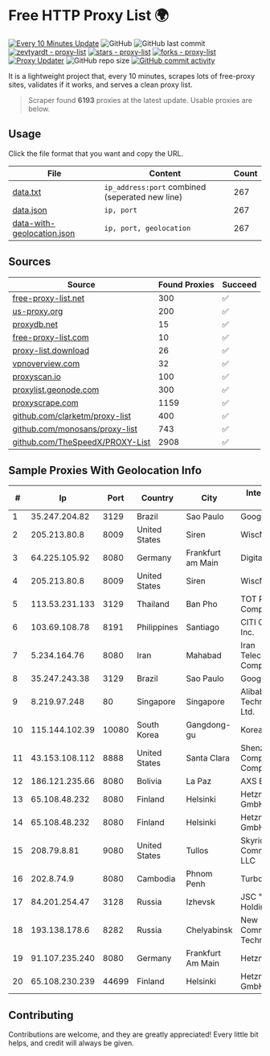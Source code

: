 
# Free HTTP Proxy List 🌍

[![Every 10 Minutes Update](https://github.com/mertguvencli/http-proxy-list/actions/workflows/main.yml/badge.svg?branch=main)](https://github.com/mertguvencli/http-proxy-list/actions/workflows/main.yml)
![GitHub](https://img.shields.io/github/license/mertguvencli/http-proxy-list)
![GitHub last commit](https://img.shields.io/github/last-commit/mertguvencli/http-proxy-list)
[![zevtyardt - proxy-list](https://img.shields.io/static/v1?label=zevtyardt&message=proxy-list&color=blue&logo=github)](https://github.com/zevtyardt/proxy-list "Go to GitHub repo")
[![stars - proxy-list](https://img.shields.io/github/stars/zevtyardt/proxy-list?style=social)](https://github.com/zevtyardt/proxy-list)
[![forks - proxy-list](https://img.shields.io/github/forks/zevtyardt/proxy-list?style=social)](https://github.com/zevtyardt/proxy-list)
[![Proxy Updater](https://github.com/zevtyardt/proxy-list/workflows/Proxy%20Updater/badge.svg)](https://github.com/zevtyardt/proxy-list/actions?query=workflow:"Proxy+Updater")
![GitHub repo size](https://img.shields.io/github/repo-size/zevtyardt/proxy-list)
[![GitHub commit activity](https://img.shields.io/github/commit-activity/m/zevtyardt/proxy-list?logo=commits)](https://github.com/zevtyardt/proxy-list/commits/main)

It is a lightweight project that, every 10 minutes, scrapes lots of free-proxy sites, validates if it works, and serves a clean proxy list.

> Scraper found **6193** proxies at the latest update. Usable proxies are below.

## Usage

Click the file format that you want and copy the URL.

|File|Content|Count|
|----|-------|-----|
|[data.txt](https://raw.githubusercontent.com/mertguvencli/http-proxy-list/main/proxy-list/data.txt)|`ip_address:port` combined (seperated new line)|267|
|[data.json](https://raw.githubusercontent.com/mertguvencli/http-proxy-list/main/proxy-list/data.json)|`ip, port`|267|
|[data-with-geolocation.json](https://raw.githubusercontent.com/mertguvencli/http-proxy-list/main/proxy-list/data-with-geolocation.json)|`ip, port, geolocation`|267|

## Sources

|Source|Found Proxies|Succeed|
|------|-------------|-------|
|[free-proxy-list.net](https://free-proxy-list.net)|300|✅|
|[us-proxy.org](https://www.us-proxy.org)|200|✅|
|[proxydb.net](http://proxydb.net)|15|✅|
|[free-proxy-list.com](https://free-proxy-list.com/?page=&port=&type%5B%5D=http&type%5B%5D=https&up_time=0&search=Search)|10|✅|
|[proxy-list.download](https://www.proxy-list.download/HTTP)|26|✅|
|[vpnoverview.com](https://vpnoverview.com/privacy/anonymous-browsing/free-proxy-servers)|32|✅|
|[proxyscan.io](https://www.proxyscan.io)|100|✅|
|[proxylist.geonode.com](https://proxylist.geonode.com/api/proxy-list?limit=300&page=1&sort_by=lastChecked&sort_type=desc&protocols=http,https)|300|✅|
|[proxyscrape.com](https://api.proxyscrape.com/v2/?request=displayproxies&protocol=http&timeout=10000&country=all&ssl=all&anonymity=all)|1159|✅|
|[github.com/clarketm/proxy-list](https://raw.githubusercontent.com/clarketm/proxy-list/master/proxy-list-raw.txt)|400|✅|
|[github.com/monosans/proxy-list](https://raw.githubusercontent.com/monosans/proxy-list/main/proxies/http.txt)|743|✅|
|[github.com/TheSpeedX/PROXY-List](https://raw.githubusercontent.com/TheSpeedX/PROXY-List/master/http.txt)|2908|✅|


## Sample Proxies With Geolocation Info

|#|Ip|Port|Country|City|Internet Service Provider|
|-|--|----|-------|----|-------------------------|
|1|35.247.204.82|3129|Brazil|Sao Paulo|Google LLC|
|2|205.213.80.8|8009|United States|Siren|WiscNet|
|3|64.225.105.92|8080|Germany|Frankfurt am Main|DigitalOcean, LLC|
|4|205.213.80.8|8009|United States|Siren|WiscNet|
|5|113.53.231.133|3129|Thailand|Ban Pho|TOT Public Company Limited|
|6|103.69.108.78|8191|Philippines|Santiago|CITI Cableworld Inc.|
|7|5.234.164.76|8080|Iran|Mahabad|Iran Telecommunication Company PJS|
|8|35.247.243.38|3129|Brazil|Sao Paulo|Google LLC|
|9|8.219.97.248|80|Singapore|Singapore|Alibaba (US) Technology Co., Ltd.|
|10|115.144.102.39|10080|South Korea|Gangdong-gu|Korea Telecom|
|11|43.153.108.112|8888|United States|Santa Clara|Shenzhen Tencent Computer Systems Company Limited|
|12|186.121.235.66|8080|Bolivia|La Paz|AXS Bolivia S. A.|
|13|65.108.48.232|8080|Finland|Helsinki|Hetzner Online GmbH|
|14|65.108.48.232|8080|Finland|Helsinki|Hetzner Online GmbH|
|15|208.79.8.81|9080|United States|Tullos|Skyrider Communications LLC|
|16|202.8.74.9|8080|Cambodia|Phnom Penh|Turbotech CO.|
|17|84.201.254.47|3128|Russia|Izhevsk|JSC "ER-Telecom Holding"|
|18|193.138.178.6|8282|Russia|Chelyabinsk|New Communication Technologies|
|19|91.107.235.240|8080|Germany|Frankfurt Am Main|Hetzner Online AG|
|20|65.108.230.239|44699|Finland|Helsinki|Hetzner Online GmbH|



## Contributing

Contributions are welcome, and they are greatly appreciated! Every
little bit helps, and credit will always be given.

